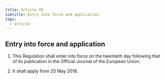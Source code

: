 ```yaml
---
title: Article 99
subtitle: Entry into force and application
tags:
  - article
---
```

## Entry into force and application

1. This Regulation shall enter into force on the twentieth day following that of its publication in the Official Journal of the European Union.

2. It shall apply from 25 May 2018.
